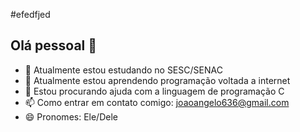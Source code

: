 #efedfjed
## Olá pessoal 👋

- 🔭 Atualmente estou estudando no SESC/SENAC
- 🌱 Atualmente estou aprendendo programação voltada a internet
- 🤔 Estou procurando ajuda com a linguagem de programação C
- 📫 Como entrar em contato comigo: joaoangelo636@gmail.com
- 😄 Pronomes: Ele/Dele
